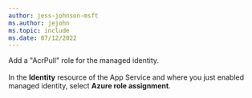 ```yaml
---
author: jess-johnson-msft
ms.author: jejohn
ms.topic: include
ms.date: 07/12/2022
---
```


Add a "AcrPull" role for the managed identity.
<br><br>
In the **Identity** resource of the App Service and where you just enabled managed identity, select **Azure role assignment**.
